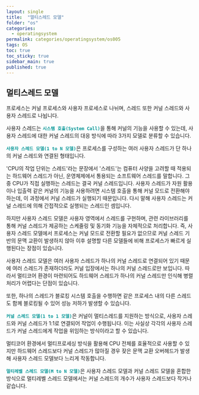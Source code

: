 ```yaml
---
layout: single
title:  "멀티스레드 모델"
folder: "os"
categories:
  - operatingsystem
permalink: categories/operatingsystem/os005
tags: OS
toc: true
toc_sticky: true
sidebar_main: true
published: true
---
```


## 멀티스레드 모델
프로세스는 커널 프로세스와 사용자 프로세스로 나뉘며, 스레드 또한 커널 스레드와 사용자 스레드로 나뉩니다.

사용자 스레드는 <span style="color: rgb(3, 150, 150); font-weight: bold;">`시스템 호출(System Call)`</span>을 통해 커널의 기능을 사용할 수 있는데, 사용자 스레드에 대한 커널 스레드의 대응 방식에 따라 3가지 모델로 분류할 수 있습니다.

<span style="color: rgb(3, 150, 150); font-weight: bold;">`사용자 스레드 모델(1 to N 모델)`</span>은 프로세스를 구성하는 여러 사용자 스레드가 단 하나의 커널 스레드와 연결된 형태입니다.

\'CPU의 작업 단위는 스레드\'라는 문장에서 \'스레드\'는 컴퓨터 사양을 고려할 때 적용되는 하드웨어 스레드가 아닌, 운영체제에서 통용되는 소프트웨어 스레드를 말합니다. 그 중 CPU가 직접 실행하는 스레드는 결국 커널 스레드입니다. 사용자 스레드가 자원 활용이나 입출력 같은 커널의 기능을 사용하려면 시스템 호출을 통해 커널 모드로 전환해야 하는데, 이 과정에서 커널 스레드가 실행되기 때문입니다. 다시 말해 사용자 스레드는 커널 스레드에 의해 간접적으로 실행되는 스레드인 셈입니다.

하지만 사용자 스레드 모델은 사용자 영역에서 스레드를 구현하며, 관련 라이브러리를 통해 커널 스레드가 제공하는 스케줄링 및 동기화 기능을 자체적으로 처리합니다. 즉, 사용자 스레드 모델에서 프로세스는 커널 모드로 전환할 필요가 없으므로 커널 스레드 기반의 문맥 교환이 발생하지 않아 이후 설명할 다른 모델들에 비해 프로세스가 빠르게 실행된다는 장점이 있습니다.

사용자 스레드 모델은 여러 사용자 스레드가 하나의 커널 스레드로 연결되어 있기 때문에 여러 스레드가 존재하더라도 커널 입장에서는 하나의 커널 스레드로만 보입니다. 따라서 멀티코어 환경이 마련되어도 하드웨어 스레드가 하나의 커널 스레드만 인식해 병렬처리가 어렵다는 단점이 있습니다.

또한, 하나의 스레드가 블로킹 시스템 호출을 수행하면 같은 프로세스 내의 다른 스레드도 함께 블로킹될 수 있어 성능 저하가 발생할 수 있습니다.

<span style="color: rgb(3, 150, 150); font-weight: bold;">`커널 스레드 모델(1 to 1 모델)`</span>은 커널이 멀티스레드를 지원하는 방식으로, 사용자 스레드와 커널 스레드가 1:1로 연결되어 작업이 수행됩니다. 이는 사실상 각각의 사용자 스레드가 커널 스레드에게 작업을 위임하는 방식이라고 할 수 있습니다.

멀티코어 환경에서 멀티프로세싱 방식을 활용해 CPU 전체를 효율적으로 사용할 수 있지만 하드웨어 스레드보다 커널 스레드가 많아질 경우 잦은 문맥 교환 오버헤드가 발생해 사용자 스레드 모델보다 느리게 작동합니다.

<span style="color: rgb(3, 150, 150); font-weight: bold;">`멀티레벨 스레드 모델(M to N 모델)`</span>은 사용자 스레드 모델과 커널 스레드 모델을 혼합한 방식으로 멀티레벨 스레드 모델에서는 커널 스레드의 개수가 사용자 스레드보다 작거나 같습니다.